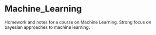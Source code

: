 # Machine_Learning
Homework and notes for a course on Machine Learning. Strong focus on bayesian approaches to machine learning. 
